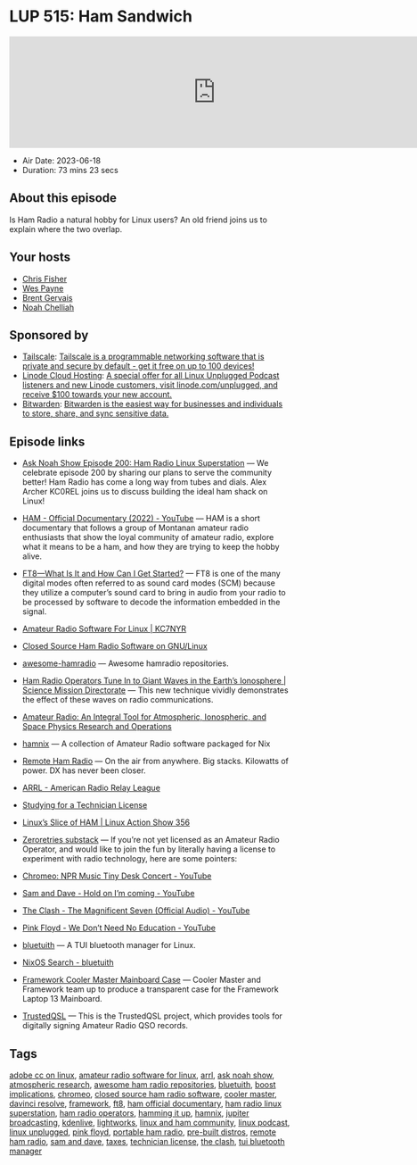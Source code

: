 # LUP 515: Ham Sandwich

<iframe src="https://player.fireside.fm/v2/RUkczH-V+52zPqPTS?theme=dark" width="740" height="200" frameborder="0" scrolling="no"></iframe>

* Air Date: 2023-06-18
* Duration: 73 mins 23 secs

## About this episode

Is Ham Radio a natural hobby for Linux users? An old friend joins us to explain where the two overlap.

## Your hosts
* [Chris Fisher](https://linuxunplugged.com/hosts/chrislas)
* [Wes Payne](https://linuxunplugged.com/hosts/wes)
* [Brent Gervais](https://linuxunplugged.com/hosts/brent)
* [Noah Chelliah](https://linuxunplugged.com/guests/kernellinux)

## Sponsored by

  * [Tailscale](http://tailscale.com/linuxunplugged): [Tailscale is a programmable networking software that is private and secure by default - get it free on up to 100 devices!](http://tailscale.com/linuxunplugged)
  * [Linode Cloud Hosting](https://linode.com/unplugged): [A special offer for all Linux Unplugged Podcast listeners and new Linode customers, visit linode.com/unplugged, and receive $100 towards your new account. ](https://linode.com/unplugged)
  * [Bitwarden](https://bitwarden.com/linux): [Bitwarden is the easiest way for businesses and individuals to store, share, and sync sensitive data.](https://bitwarden.com/linux)



## Episode links

  * [Ask Noah Show Episode 200: Ham Radio Linux Superstation](https://podcast.asknoahshow.com/200 "Ask Noah Show Episode 200: Ham Radio Linux Superstation") — We celebrate episode 200 by sharing our plans to serve the community better! Ham Radio has come a long way from tubes and dials. Alex Archer KC0REL joins us to discuss building the ideal ham shack on Linux!
  * [HAM - Official Documentary (2022) - YouTube](https://www.youtube.com/watch?v=wt5wZhC5crI "HAM - Official Documentary \(2022\) - YouTube") — HAM is a short documentary that follows a group of Montanan amateur radio enthusiasts that show the loyal community of amateur radio, explore what it means to be a ham, and how they are trying to keep the hobby alive.
  * [FT8—What Is It and How Can I Get Started?](https://www.onallbands.com/ft8-what-is-it-and-how-can-i-get-started/ "FT8—What Is It and How Can I Get Started?") — FT8 is one of the many digital modes often referred to as sound card modes (SCM) because they utilize a computer’s sound card to bring in audio from your radio to be processed by software to decode the information embedded in the signal.
  * [Amateur Radio Software For Linux | KC7NYR](https://www.kc7nyr.com/amateur-radio-software-for-linux/ "Amateur Radio Software For Linux | KC7NYR")
  * [Closed Source Ham Radio Software on GNU/Linux](https://hamwaves.com/closed.source/en/index.html "Closed Source Ham Radio Software on GNU/Linux")
  * [awesome-hamradio](https://github.com/DD5HT/awesome-hamradio "awesome-hamradio") — Awesome hamradio repositories.
  * [Ham Radio Operators Tune In to Giant Waves in the Earth’s Ionosphere | Science Mission Directorate](https://science.nasa.gov/science-news/citizenscience/ham-radio-operators-tune-in-to-giant-waves-in-the-earths-ionosphere "Ham Radio Operators Tune In to Giant Waves in the Earth’s Ionosphere | Science Mission Directorate") — This new technique vividly demonstrates the effect of these waves on radio communications.
  * [Amateur Radio: An Integral Tool for Atmospheric, Ionospheric, and Space Physics Research and Operations](https://hamsci.org/sites/default/files/publications/2022_NAS_Decadal_Survey/20220907_FrissellNathanielA1_scienceTechnical.pdf "Amateur Radio: An Integral Tool for Atmospheric,
Ionospheric, and Space Physics Research and Operations")

  * [hamnix](https://github.com/MatthewCroughan/hamnix "hamnix") — A collection of Amateur Radio software packaged for Nix
  * [Remote Ham Radio](https://www.remotehamradio.com/ "Remote Ham Radio") — On the air from anywhere. Big stacks. Kilowatts of power. DX has never been closer.
  * [ARRL - American Radio Relay League](https://www.arrl.org/ "ARRL - American Radio Relay League")
  * [Studying for a Technician License](http://www.arrl.org/studying-for-a-technician-license "Studying for a Technician License")
  * [Linux’s Slice of HAM | Linux Action Show 356](https://www.youtube.com/watch?v=u4MVcyp3wGE "Linux’s Slice of HAM | Linux Action Show 356")
  * [Zeroretries substack](https://www.zeroretries.org/p/join-the-fun-on-amateur-radio "Zeroretries substack") — If you’re not yet licensed as an Amateur Radio Operator, and would like to join the fun by literally having a license to experiment with radio technology, here are some pointers:
  * [Chromeo: NPR Music Tiny Desk Concert - YouTube](https://www.youtube.com/watch?v=UlAa0dc-E4w "Chromeo: NPR Music Tiny Desk Concert - YouTube")
  * [Sam and Dave - Hold on I’m coming - YouTube](https://www.youtube.com/watch?v=AREppyQf5uw "Sam and Dave - Hold on I’m coming - YouTube")
  * [The Clash - The Magnificent Seven (Official Audio) - YouTube](https://www.youtube.com/watch?v=dj1Nf850Lys "The Clash - The Magnificent Seven \(Official Audio\) - YouTube")
  * [Pink Floyd - We Don’t Need No Education - YouTube](https://www.youtube.com/watch?v=3BP86A6vN-E "Pink Floyd - We Don’t Need No Education - YouTube")
  * [bluetuith](https://github.com/darkhz/bluetuith "bluetuith") — A TUI bluetooth manager for Linux.
  * [NixOS Search - bluetuith](https://search.nixos.org/packages?channel=unstable&show=bluetuith&from=0&size=50&sort=relevance&type=packages&query=bluetuith "NixOS Search - bluetuith")
  * [Framework Cooler Master Mainboard Case](https://frame.work/ca/en/products/cooler-master-mainboard-case "Framework Cooler Master Mainboard Case") — Cooler Master and Framework team up to produce a transparent case for the Framework Laptop 13 Mainboard.
  * [TrustedQSL](https://flathub.org/apps/org.arrl.trustedqsl "TrustedQSL") — This is the TrustedQSL project, which provides tools for digitally signing Amateur Radio QSO records.



## Tags

[adobe cc on linux](https://linuxunplugged.com/tags/adobe%20cc%20on%20linux), [amateur radio software for linux](https://linuxunplugged.com/tags/amateur%20radio%20software%20for%20linux), [arrl](https://linuxunplugged.com/tags/arrl), [ask noah show](https://linuxunplugged.com/tags/ask%20noah%20show), [atmospheric research](https://linuxunplugged.com/tags/atmospheric%20research), [awesome ham radio repositories](https://linuxunplugged.com/tags/awesome%20ham%20radio%20repositories), [bluetuith](https://linuxunplugged.com/tags/bluetuith), [boost implications](https://linuxunplugged.com/tags/boost%20implications), [chromeo](https://linuxunplugged.com/tags/chromeo), [closed source ham radio software](https://linuxunplugged.com/tags/closed%20source%20ham%20radio%20software), [cooler master](https://linuxunplugged.com/tags/cooler%20master), [davinci resolve](https://linuxunplugged.com/tags/davinci%20resolve), [framework](https://linuxunplugged.com/tags/framework), [ft8](https://linuxunplugged.com/tags/ft8), [ham official documentary](https://linuxunplugged.com/tags/ham%20official%20documentary), [ham radio linux superstation](https://linuxunplugged.com/tags/ham%20radio%20linux%20superstation), [ham radio operators](https://linuxunplugged.com/tags/ham%20radio%20operators), [hamming it up](https://linuxunplugged.com/tags/hamming%20it%20up), [hamnix](https://linuxunplugged.com/tags/hamnix), [jupiter broadcasting](https://linuxunplugged.com/tags/jupiter%20broadcasting), [kdenlive](https://linuxunplugged.com/tags/kdenlive), [lightworks](https://linuxunplugged.com/tags/lightworks), [linux and ham community](https://linuxunplugged.com/tags/linux%20and%20ham%20community), [linux podcast](https://linuxunplugged.com/tags/linux%20podcast), [linux unplugged](https://linuxunplugged.com/tags/linux%20unplugged), [pink floyd](https://linuxunplugged.com/tags/pink%20floyd), [portable ham radio](https://linuxunplugged.com/tags/portable%20ham%20radio), [pre-built distros](https://linuxunplugged.com/tags/pre-built%20distros), [remote ham radio](https://linuxunplugged.com/tags/remote%20ham%20radio), [sam and dave](https://linuxunplugged.com/tags/sam%20and%20dave), [taxes](https://linuxunplugged.com/tags/taxes), [technician license](https://linuxunplugged.com/tags/technician%20license), [the clash](https://linuxunplugged.com/tags/the%20clash), [tui bluetooth manager](https://linuxunplugged.com/tags/tui%20bluetooth%20manager)